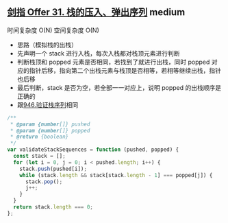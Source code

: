 ## [剑指 Offer 31. 栈的压入、弹出序列](https://leetcode.cn/problems/zhan-de-ya-ru-dan-chu-xu-lie-lcof/) <Badge type="warning">medium</Badge>

时间复杂度 O(N)
空间复杂度 O(N)

- 思路（模拟栈的出栈）
- 先声明一个 stack 进行入栈，每次入栈都对栈顶元素进行判断
- 判断栈顶和 popped 元素是否相同，若找到了就进行出栈，同时 popped 对应的指针后移，指向第二个出栈元素与栈顶是否相等，若相等继续出栈，指针也后移
- 最后判断，stack 是否为空，若全部一一对应上，说明 popped 的出栈顺序是正确的
- 跟[946.验证栈序列](/js-logs/stack#946验证栈序列)相同

```js
/**
 * @param {number[]} pushed
 * @param {number[]} popped
 * @return {boolean}
 */
var validateStackSequences = function (pushed, popped) {
  const stack = [];
  for (let i = 0, j = 0; i < pushed.length; i++) {
    stack.push(pushed[i]);
    while (stack.length && stack[stack.length - 1] === popped[j]) {
      stack.pop();
      j++;
    }
  }
  return stack.length === 0;
};
```
